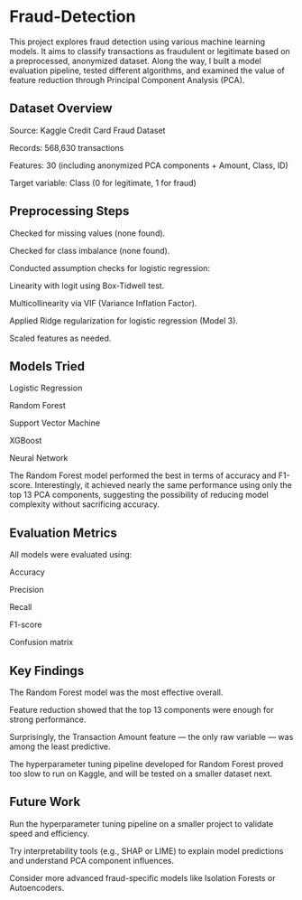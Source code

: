 # Fraud-Detection
This project explores fraud detection using various machine learning models. It aims to classify transactions as fraudulent or legitimate based on a preprocessed, anonymized dataset. Along the way, I built a model evaluation pipeline, tested different algorithms, and examined the value of feature reduction through Principal Component Analysis (PCA).

## Dataset Overview
Source: Kaggle Credit Card Fraud Dataset

Records: 568,630 transactions

Features: 30 (including anonymized PCA components + Amount, Class, ID)

Target variable: Class (0 for legitimate, 1 for fraud)

## Preprocessing Steps
Checked for missing values (none found).

Checked for class imbalance (none found).

Conducted assumption checks for logistic regression:

Linearity with logit using Box-Tidwell test.

Multicollinearity via VIF (Variance Inflation Factor).

Applied Ridge regularization for logistic regression (Model 3).

Scaled features as needed.

## Models Tried
Logistic Regression

Random Forest

Support Vector Machine

XGBoost

Neural Network

The Random Forest model performed the best in terms of accuracy and F1-score. Interestingly, it achieved nearly the same performance using only the top 13 PCA components, suggesting the possibility of reducing model complexity without sacrificing accuracy.

## Evaluation Metrics
All models were evaluated using:

Accuracy

Precision

Recall

F1-score

Confusion matrix

## Key Findings
The Random Forest model was the most effective overall.

Feature reduction showed that the top 13 components were enough for strong performance.

Surprisingly, the Transaction Amount feature — the only raw variable — was among the least predictive.

The hyperparameter tuning pipeline developed for Random Forest proved too slow to run on Kaggle, and will be tested on a smaller dataset next.

## Future Work
Run the hyperparameter tuning pipeline on a smaller project to validate speed and efficiency.

Try interpretability tools (e.g., SHAP or LIME) to explain model predictions and understand PCA component influences.

Consider more advanced fraud-specific models like Isolation Forests or Autoencoders.

